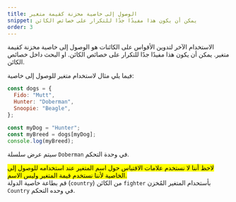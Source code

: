 ```yaml
---
title: الوصول إلى خاصية مخزنة كقيمة متغير
snippet: يمكن أن يكون هذا مفيدًا جدًا للتكرار على خصائص الكائن
order: 3
---
```


الاستخدام الآخر لتدوين الأقواس على الكائنات هو الوصول إلى خاصية مخزنة كقيمة
متغير. يمكن أن يكون هذا مفيدًا جدًا للتكرار على خصائص الكائن. او البحث داخل خصائص
الكائن.

فيما يلي مثال لاستخدام متغير للوصول إلى خاصية:

```js
const dogs = {
  Fido: "Mutt",
  Hunter: "Doberman",
  Snoopie: "Beagle",
};

const myDog = "Hunter";
const myBreed = dogs[myDog];
console.log(myBreed);
```

سيتم عرض سلسلة `Doberman` في وحدة التحكم.

<mark>
لاحظ أننا لا نستخدم علامات الاقتباس حول اسم المتغير عند استخدامه للوصول إلى الخاصية لأننا نستخدم قيمة المتغير وليس الاسم.
</mark>

<div class="quiz">
قم بطاعة  خاصية الدولة (<code>country</code>) من الكائن <code>fighter</code> بأستحدام المتغير المُخزن <code>Country</code> في وحده التحكم.
</div>
